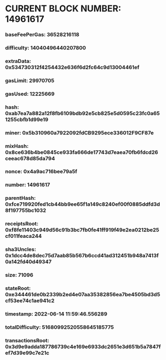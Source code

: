 # CURRENT BLOCK NUMBER: 14961617

### baseFeePerGas: 36528216118
### difficulty: 14040496440207800
### extraData: 0x534730312f4254432e636f6d2fc64c9d13004461ef
### gasLimit: 29970705
### gasUsed: 12225669
### hash: 0xab7ea7a882a12f8fb6109bdb92e5cb825e5d0595c23fc0a651255cbfb1d99e19
### miner: 0x5b310960a7922092fdCB9295ece336012F9CF87e
### mixHash: 0x8ce636b4be0845ce933fa666de17743d7eaea70fb6fdcd26ceeac678d85da794
### nonce: 0x4a9ac716bee79a5f
### number: 14961617
### parentHash: 0xfce719920fed1cb44bb9ee65f1a149c8240ef00f0885ddfd3d8f197755bc1032
### receiptsRoot: 0xf8fe11403c949d56c91b3bc7fb0fe41ff919f49e2ea0212be25cf011feaca244
### sha3Uncles: 0x1dcc4de8dec75d7aab85b567b6ccd41ad312451b948a7413f0a142fd40d49347
### size: 71096
### stateRoot: 0xe344461de0b2339b2ed4e07aa35382856ea7be4505bd3d5cf53ee74c1ae941c2
### timestamp: 2022-06-14 11:59:46.556289
### totalDifficulty: 51680992520558645185775
### transactionsRoot: 0x3d9e9adda187786739c4e169e6933dc2651e3d651b5a7847fef7d39e99c7e21c
